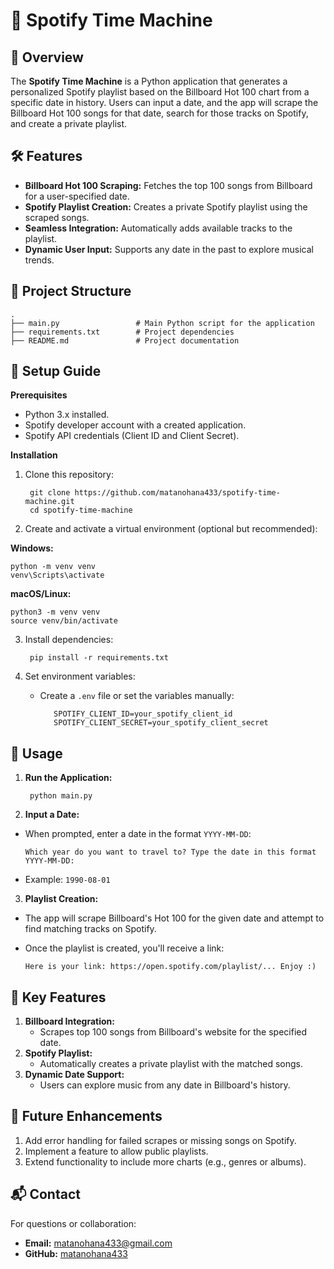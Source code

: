 # 🎵 Spotify Time Machine

## 🌟 Overview

The **Spotify Time Machine** is a Python application that generates a personalized Spotify playlist based on the Billboard Hot 100 chart from a specific date in history. Users can input a date, and the app will scrape the Billboard Hot 100 songs for that date, search for those tracks on Spotify, and create a private playlist.

## 🛠 Features
* **Billboard Hot 100 Scraping:** Fetches the top 100 songs from Billboard for a user-specified date.
* **Spotify Playlist Creation:** Creates a private Spotify playlist using the scraped songs.
* **Seamless Integration:** Automatically adds available tracks to the playlist.
* **Dynamic User Input:** Supports any date in the past to explore musical trends.

## 📂 Project Structure

    .
    ├── main.py                 # Main Python script for the application
    ├── requirements.txt        # Project dependencies
    ├── README.md               # Project documentation

## 🔧 Setup Guide

**Prerequisites**

* Python 3.x installed.
* Spotify developer account with a created application.
* Spotify API credentials (Client ID and Client Secret).

**Installation**

1. Clone this repository:



        git clone https://github.com/matanohana433/spotify-time-machine.git
        cd spotify-time-machine


2. Create and activate a virtual environment (optional but recommended):

**Windows:**


    python -m venv venv
    venv\Scripts\activate


**macOS/Linux:**


    python3 -m venv venv
    source venv/bin/activate


3. Install dependencies:

  
        pip install -r requirements.txt


4. Set environment variables:

   * Create a `.env` file or set the variables manually:



            SPOTIFY_CLIENT_ID=your_spotify_client_id
            SPOTIFY_CLIENT_SECRET=your_spotify_client_secret


## 🚀 Usage

1. **Run the Application:**


        python main.py


2. **Input a Date:**

* When prompted, enter a date in the format `YYYY-MM-DD`:



      Which year do you want to travel to? Type the date in this format YYYY-MM-DD:


* Example: `1990-08-01`

3. **Playlist Creation:**

* The app will scrape Billboard's Hot 100 for the given date and attempt to find matching tracks on Spotify.
* Once the playlist is created, you'll receive a link:

    
      Here is your link: https://open.spotify.com/playlist/... Enjoy :)


## 🌟 Key Features

1. **Billboard Integration:**
   * Scrapes top 100 songs from Billboard's website for the specified date.
2. **Spotify Playlist:**
   * Automatically creates a private playlist with the matched songs.
3. **Dynamic Date Support:**
   * Users can explore music from any date in Billboard's history.

## 🚀 Future Enhancements

1. Add error handling for failed scrapes or missing songs on Spotify.
2. Implement a feature to allow public playlists.
3. Extend functionality to include more charts (e.g., genres or albums).

## 📬 Contact

For questions or collaboration:

* **Email:** matanohana433@gmail.com
* **GitHub:** [matanohana433](https://github.com/matanohana433)
